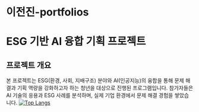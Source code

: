 # 이전진-portfolios

# ESG 기반 AI 융합 기획 프로젝트

## 프로젝트 개요
본 프로젝트는 ESG(환경, 사회, 지배구조) 분야와 AI(인공지능)의 융합을 통해 문제 해결과 기획 역량을 강화하고자 하는 청년을 대상으로 진행된 프로그램입니다. 참가자들은 AI 기술의 응용과 ESG 사례를 분석하며, 실제 기업 환경에서 문제 해결 경험을 쌓았습니다.
[![Top Langs](https://github-readme-stats.vercel.app/api/top-langs/?username=LeeJeonJin)](https://github.com/anuraghazra/github-readme-stats)
